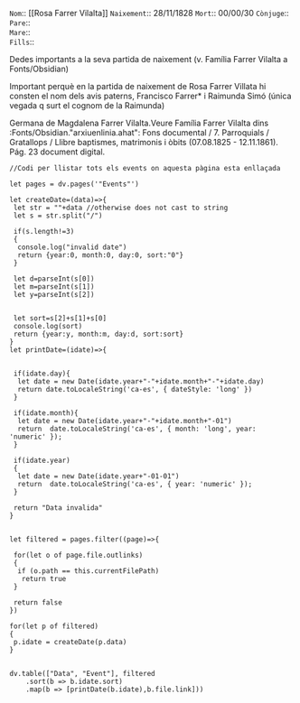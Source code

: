 `Nom`:: [[Rosa Farrer Vilalta]] 
`Naixement`::  28/11/1828
`Mort`::  00/00/30
`Cònjuge`::
`Pare`::  
`Mare`::  
`Fills`::  
  
Dedes importants a la seva partida de naixement (v. Família Farrer Vilalta a Fonts/Obsidian)

Important perquè en la partida de naixement de Rosa Farrer Villata hi consten el nom dels avis paterns, Francisco Farrer* i Raimunda Simó (única vegada q surt el cognom de la Raimunda)

Germana de Magdalena Farrer Vilalta.Veure Família Farrer Vilalta dins :Fonts/Obsidian."arxiuenlinia.ahat": Fons documental / 7. Parroquials / Gratallops / Llibre baptismes, matrimonis i òbits (07.08.1825 - 12.11.1861). Pág. 23 document digital.

  

```dataviewjs
//Codi per llistar tots els events on aquesta pàgina esta enllaçada

let pages = dv.pages('"Events"')

let createDate=(data)=>{
 let str = ""+data //otherwise does not cast to string
 let s = str.split("/")

 if(s.length!=3)
 {
  console.log("invalid date")
  return {year:0, month:0, day:0, sort:"0"}
 }
 
 let d=parseInt(s[0])
 let m=parseInt(s[1])
 let y=parseInt(s[2])
  
 
 let sort=s[2]+s[1]+s[0]
 console.log(sort)
 return {year:y, month:m, day:d, sort:sort} 
}
let printDate=(idate)=>{
 
 
 if(idate.day){
  let date = new Date(idate.year+"-"+idate.month+"-"+idate.day)
  return date.toLocaleString('ca-es', { dateStyle: 'long' })
 }
  
 if(idate.month){
  let date = new Date(idate.year+"-"+idate.month+"-01")
  return  date.toLocaleString('ca-es', { month: 'long', year: 'numeric' });
 }
  
 if(idate.year)
 {
  let date = new Date(idate.year+"-01-01")
  return  date.toLocaleString('ca-es', { year: 'numeric' });
 }
 
 return "Data invalida"
}


let filtered = pages.filter((page)=>{

 for(let o of page.file.outlinks)
 {
  if (o.path == this.currentFilePath)
   return true
 }
 
 return false
})

for(let p of filtered)
{
 p.idate = createDate(p.data)
}
 

dv.table(["Data", "Event"], filtered
    .sort(b => b.idate.sort)
    .map(b => [printDate(b.idate),b.file.link]))
```